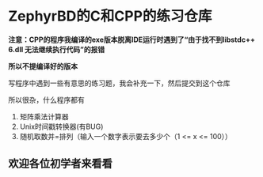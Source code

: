 # ZephyrBD的C和CPP的练习仓库
**注意：CPP的程序我编译的exe版本脱离IDE运行时遇到了“由于找不到libstdc++ 6.dll 无法继续执行代码”的报错**

**所以不提编译好的版本** 

写程序中遇到一些有意思的练习题，我会补充一下，然后提交到这个仓库

所以很杂，什么程序都有
1. 矩阵乘法计算器
2. Unix时间戳转换器(有BUG)
3. 随机取数并=排列（输入一个数字表示要去多少个（1 <= x <= 100））
## 欢迎各位初学者来看看
